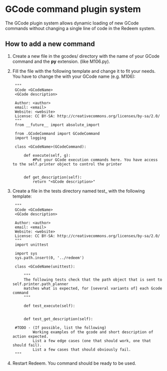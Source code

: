 GCode command plugin system
===========================

The GCode plugin system allows dynamic loading of new GCode commands without changing a single line of code in the Redeem system.

How to add a new command
------------------------

1. Create a new file in the gcodes/ directory with the name of your GCode command and the **py** extension. (like M106.py).
2. Fill the file with the following template and change it to fit your needs. You have to change the **<GCodeName>** with your GCode name (e.g. M106):

        """
        GCode <GCodeName>
        <GCode description>

        Author: <author>
        email: <email>
        Website: <website>
        License: CC BY-SA: http://creativecommons.org/licenses/by-sa/2.0/
        """
        from __future__ import absolute_import

        from .GCodeCommand import GCodeCommand
        import logging

        class <GCodeName>(GCodeCommand):

            def execute(self, g):
                #Put your GCode execution commands here. You have access to the self.printer object to control the printer


            def get_description(self):
                return "<GCode description>"

3. Create a file in the tests directory named test_<GCodeName> with the following template:

        """
        GCode <GCodeName>
        <GCode description>

        Author: <author>
        email: <email>
        Website: <website>
        License: CC BY-SA: http://creativecommons.org/licenses/by-sa/2.0/
        """
        import unittest

        import sys
        sys.path.insert(0, '../redeem')
        
        class <GCodeName(unittest):
        
            """
            The following tests check that the path object that is sent to self.printer.path_planner
            matches what is expected, for [several variants of] each Gcode command
            """
        
            def test_execute(self):
        
        
            def test_get_description(self):
                
        #TODO - (If possible, list the following)
                Working examples of the gcode and short description of action expected.
                List a few edge cases (one that should work, one that should fail).
                List a few cases that should obviously fail.
        """
                

4. Restart Redeem. You command should be ready to be used.

